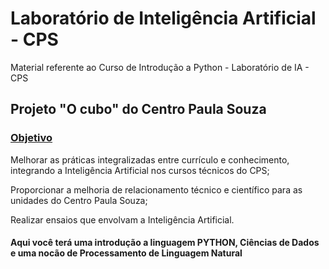 # Laboratório de Inteligência Artificial - CPS
Material referente ao Curso de Introdução a Python - Laboratório de IA - CPS
<h2> Projeto "O cubo" do Centro Paula Souza</h2>
<h3><u>Objetivo</u></h3>
<p>Melhorar as práticas integralizadas entre currículo e conhecimento, integrando a Inteligência Artificial nos cursos técnicos do CPS;</p>
<p>Proporcionar a melhoria de relacionamento técnico e científico para as unidades do Centro Paula Souza;</p>
<p>Realizar ensaios que envolvam a Inteligência Artificial.</p>

<h4>Aqui você terá uma introdução a linguagem PYTHON, Ciências de Dados e uma nocão de Processamento de Linguagem Natural</h4>
  



